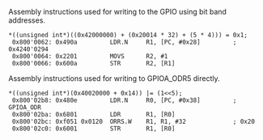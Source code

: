 Assembly instructions used for writing to the GPIO using bit band addresses.
```
*((unsigned int*)((0x42000000) + (0x20014 * 32) + (5 * 4))) = 0x1;
 0x800'0062: 0x490a         LDR.N     R1, [PC, #0x28]         ; 0x4240'0294
 0x800'0064: 0x2201         MOVS      R2, #1
 0x800'0066: 0x600a         STR       R2, [R1]
```

Assembly instructions used for writing to GPIOA_ODR5 directly.
```
*((unsigned int*)(0x40020000 + 0x14)) |= (1<<5);
 0x800'02b8: 0x480e         LDR.N     R0, [PC, #0x38]         ; GPIOA_ODR
 0x800'02ba: 0x6801         LDR       R1, [R0]
 0x800'02bc: 0xf051 0x0120  ORRS.W    R1, R1, #32             ; 0x20
 0x800'02c0: 0x6001         STR       R1, [R0]
```
